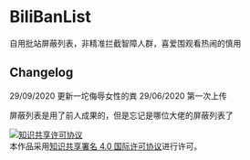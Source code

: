 # BiliBanList
 自用批站屏蔽列表，非精准拦截智障人群，喜爱围观看热闹的慎用

## Changelog
29/09/2020 更新一坨侮辱女性的粪
29/06/2020 第一次上传

屏蔽列表是用了前人成果的，但是忘记是哪位大佬的屏蔽列表了

<a rel="license" href="http://creativecommons.org/licenses/by/4.0/"><img alt="知识共享许可协议" style="border-width:0" src="https://i.creativecommons.org/l/by/4.0/88x31.png" /></a><br />本作品采用<a rel="license" href="http://creativecommons.org/licenses/by/4.0/">知识共享署名 4.0 国际许可协议</a>进行许可。
